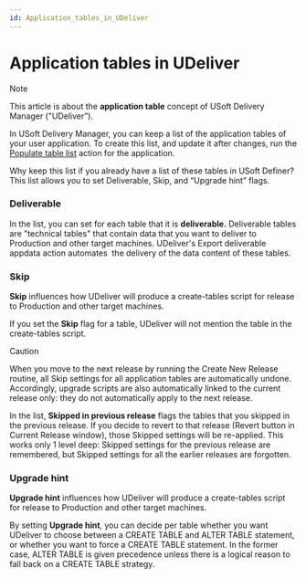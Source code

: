 ```yaml
---
id: Application_tables_in_UDeliver
---
```


# Application tables in UDeliver

> [!NOTE]
> This article is about the **application table** concept of USoft Delivery Manager ("UDeliver”).

In USoft Delivery Manager, you can keep a list of the application tables of your user application. To create this list, and update it after changes, run the [Populate table list](/docs/Continuous_delivery/Delivery_Manager_actions_by_name/Populate_tables_list.md) action for the application.

Why keep this list if you already have a list of these tables in USoft Definer? This list allows you to set Deliverable, Skip, and “Upgrade hint” flags.

### Deliverable

In the list, you can set for each table that it is **deliverable.** Deliverable tables are "technical tables" that contain data that you want to deliver to Production and other target machines. UDeliver's Export deliverable appdata action automates  the delivery of the data content of these tables.

### Skip

**Skip** influences how UDeliver will produce a create-tables script for release to Production and other target machines.

If you set the **Skip** flag for a table, UDeliver will not mention the table in the create-tables script.

> [!CAUTION]
> When you move to the next release by running the Create New Release routine, all Skip settings for all application tables are automatically undone. Accordingly, upgrade scripts are also automatically linked to the current release only: they do not automatically apply to the next release.

In the list, **Skipped in previous release** flags the tables that you skipped in the previous release. If you decide to revert to that release (Revert button in Current Release window), those Skipped settings will be re-applied. This works only 1 level deep: Skipped settings for the previous release are remembered, but Skipped settings for all the earlier releases are forgotten.

### Upgrade hint

**Upgrade hint** influences how UDeliver will produce a create-tables script for release to Production and other target machines.

By setting **Upgrade hint**, you can decide per table whether you want UDeliver to choose between a CREATE TABLE and ALTER TABLE statement, or whether you want to force a CREATE TABLE statement. In the former case, ALTER TABLE is given precedence unless there is a logical reason to fall back on a CREATE TABLE strategy.